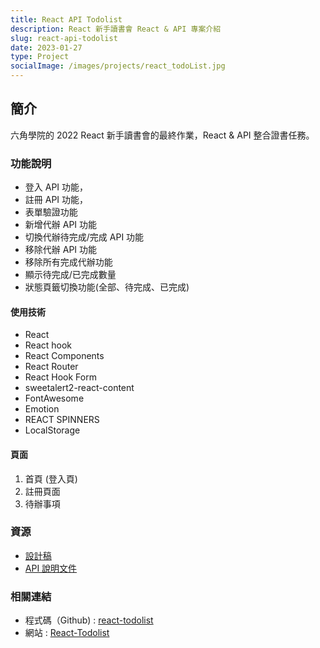 ```yaml
---
title: React API Todolist 
description: React 新手讀書會 React & API 專案介紹
slug: react-api-todolist
date: 2023-01-27
type: Project
socialImage: /images/projects/react_todoList.jpg
---
```


## 簡介

六角學院的 2022 React 新手讀書會的最終作業，React & API 整合證書任務。

### 功能說明
* 登入 API 功能，
* 註冊 API 功能，
* 表單驗證功能
* 新增代辦 API 功能
* 切換代辦待完成/完成 API 功能
* 移除代辦 API 功能
* 移除所有完成代辦功能
* 顯示待完成/已完成數量
* 狀態頁籤切換功能(全部、待完成、已完成)

#### 使用技術
* React
* React hook
* React Components
* React Router
* React Hook Form
* sweetalert2-react-content
* FontAwesome
* Emotion
* REACT SPINNERS
* LocalStorage


#### 頁面
1. 首頁 (登入頁)
2. 註冊頁面 
3. 待辦事項

### 資源
- [設計稿](https://www.figma.com/file/pFivfS3rDX3N3u3dN9aIlx/TodoList?node-id=0%3A1)
- [API 說明文件](https://todoo.5xcamp.us/api-docs/index.html)

### 相關連結

- 程式碼（Github) : [react-todolist](https://github.com/CofCat456/react-todoList)
- 網站 : [React-Todolist](https://cofcat456.github.io/react-todoList)

